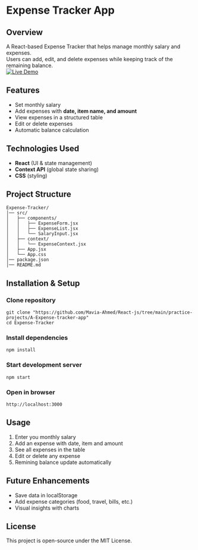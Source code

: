 # Expense Tracker App

## Overview
A React-based Expense Tracker that helps manage monthly salary and expenses.  
Users can add, edit, and delete expenses while keeping track of the remaining balance.  
[![Live Demo](https://img.shields.io/badge/Live%20Demo-Click%20Here-brightgreen)](https://react-js-6gnl.vercel.app/)


## Features
- Set monthly salary  
- Add expenses with **date, item name, and amount**  
- View expenses in a structured table  
- Edit or delete expenses  
- Automatic balance calculation  


## Technologies Used
- **React** (UI & state management)  
- **Context API** (global state sharing)  
- **CSS** (styling)  


## Project Structure
```
Expense-Tracker/
│── src/
│   ├── components/
│   │   ├── ExpenseForm.jsx
│   │   ├── ExpenseList.jsx
│   │   └── SalaryInput.jsx
│   ├── context/
│   │   └── ExpenseContext.jsx
│   ├── App.jsx
│   └── App.css
│── package.json
│── README.md

```


## Installation & Setup
### Clone repository
```
git clone "https://github.com/Mavia-Ahmed/React-js/tree/main/practice-projects/A-Expense-tracker-app"
cd Expense-Tracker
```

### Install dependencies
```
npm install
```

### Start development server
```
npm start
```

### Open in browser
```
http://localhost:3000
```


## Usage
1. Enter you monthly salary  
2. Add an expense with date, item and amount  
3. See all expenses in the table  
4. Edit or delete any expense  
5. Remining balance update automatically


## Future Enhancements
- Save data in localStorage
- Add expense categories (food, travel, bills, etc.)
- Visual insights with charts


## License
This project is open-source under the MIT License.
